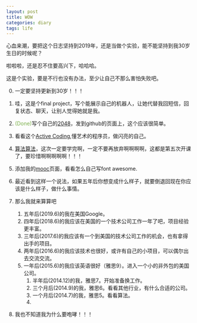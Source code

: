 ```yaml
---
layout: post
title: WOW
categories: diary
tags: life
---
```


心血来潮，要把这个日志坚持到2019年，还是当做个实验，能不能坚持到我30岁生日的时候呢？

啦啦啦，还是忍不住要高兴下，哈哈哈。

这是个实验，要是不行也没有办法，至少让自己不那么害怕失败吧。

0. 一定要坚持更新到30岁！！！

1. 哇，这是个final project，写个能展示自己的机器人，让她代替我回短信，回复状态、聊天，让别人觉得她就是我。

2. <font color="#7CB04C">(Done)</font>写个自己的[2048](http://jane110511.github.io/2048/2048.html)，发到github的页面上，这个应该很简单。

3. 看看这个[Active Coding](https://www.futurelearn.com/courses/creative-coding),懂艺术的程序员，做闪亮的自己。

4. [算法算法](https://class.coursera.org/algs4partI-005)，这次一定要学完啊，一定不要再放弃啊啊啊啊，这都是第五次开课了，要珍惜啊啊啊啊啊！！！

5. 添加我的[mooc](http://jane110511.github.io/moocs/home.html)页面，看看怎么自己写font awesome.

6. 最近看到这样一个说法，如果五年后你想变成什么样子，就要倒退回现在你应该是什么样子，做什么事情。

7. 那么我就来算算吧
	1. 五年后(2019.6)的我在美国Google。
	2. 四年后(2018.6)的我应该在美国的一个技术公司工作一年了吧，项目经验更丰富。
	3. 三年后(2017.6)的我应该有一个到美国的技术公司工作的机会，也有拿得出手的项目。
	4. 两年后(2016.6)的我应该技术也很好，或许有自己的小项目，可以偶尔出去交流交流。
	5. 一年后(2015.6)的我应该英语很好（雅思9）。进入一个小的非外包的美国公司。
		1. 半年后(2014.12)的我，雅思7。开始准备换工作。
		2. 三个月后(2014.9)的我，雅思6。看看其他行业，有什么合适的公司。
		3. 一个月后(2014.7)的我，雅思5。看看算法。
		4. 
8. 我也不知道我为什么要咆哮！！！




